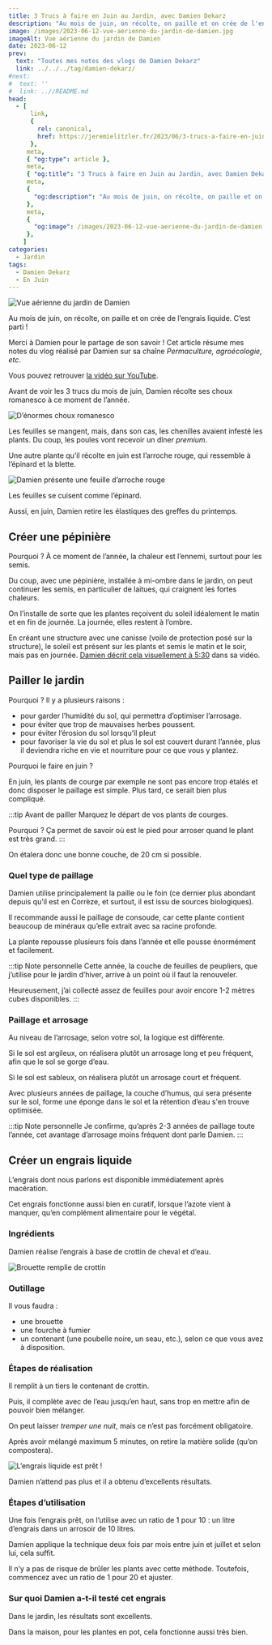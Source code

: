 ```yaml
---
title: 3 Trucs à faire en Juin au Jardin, avec Damien Dekarz
description: "Au mois de juin, on récolte, on paille et on crée de l'engrais liquide. C'est parti !"
image: /images/2023-06-12-vue-aerienne-du-jardin-de-damien.jpg
imageAlt: Vue aérienne du jardin de Damien
date: 2023-06-12
prev:
  text: "Toutes mes notes des vlogs de Damien Dekarz"
  link: ../../../tag/damien-dekarz/
#next:
#  text: ''
#  link: ..//README.md
head:
  - [
      link,
      {
        rel: canonical,
        href: https://jeremielitzler.fr/2023/06/3-trucs-a-faire-en-juin-au-jardin-damien-dekarz,
      },
     meta,
     { "og:type": article },
     meta,
     { "og:title": "3 Trucs à faire en Juin au Jardin, avec Damien Dekarz" },
     meta,
     {
       "og:description": "Au mois de juin, on récolte, on paille et on crée de l'engrais liquide. C'est parti !",
     },
     meta,
     {
       "og:image": /images/2023-06-12-vue-aerienne-du-jardin-de-damien.jpg,
     },
    ]
categories:
  - Jardin
tags:
  - Damien Dekarz
  - En Juin
---
```


![Vue aérienne du jardin de Damien](/images/2023-06-12-vue-aerienne-du-jardin-de-damien.jpg 'Crédits: image extraite du vlog de Damien Dekarz')

Au mois de juin, on récolte, on paille et on crée de l’engrais liquide. C’est parti !

Merci à Damien pour le partage de son savoir ! Cet article résume mes notes du vlog réalisé par Damien sur sa chaîne _Permaculture, agroécologie, etc_.

<!-- more -->

Vous pouvez retrouver [la vidéo sur YouTube](https://www.youtube.com/watch?v=WCo4WDHVr0s).

Avant de voir les 3 trucs du mois de juin, Damien récolte ses choux romanesco à ce moment de l’année.

![D’énormes choux romanesco](images/d-enormes-choux-romanesco.jpg 'Crédits : image extraite du vlog de Damien Dekarz')

Les feuilles se mangent, mais, dans son cas, les chenilles avaient infesté les plants. Du coup, les poules vont recevoir un dîner _premium_.

Une autre plante qu’il récolte en juin est l’arroche rouge, qui ressemble à l’épinard et la blette.

![Damien présente une feuille d’arroche rouge](images/damien-presente-une-feuille-darroche-rouge.jpg 'Crédits : image extraite du vlog de Damien Dekarz')

Les feuilles se cuisent comme l’épinard.

Aussi, en juin, Damien retire les élastiques des greffes du printemps.

## Créer une pépinière

Pourquoi ? À ce moment de l’année, la chaleur est l’ennemi, surtout pour les semis.

Du coup, avec une pépinière, installée à mi-ombre dans le jardin, on peut continuer les semis, en particulier de laitues, qui craignent les fortes chaleurs.

On l’installe de sorte que les plantes reçoivent du soleil idéalement le matin et en fin de journée. La journée, elles restent à l’ombre.

En créant une structure avec une canisse (voile de protection posé sur la structure), le soleil est présent sur les plants et semis le matin et le soir, mais pas en journée. [Damien décrit cela visuellement à 5:30](https://youtu.be/WCo4WDHVr0s?t=330) dans sa vidéo.

## Pailler le jardin

Pourquoi ? Il y a plusieurs raisons :

- pour garder l’humidité du sol, qui permettra d’optimiser l’arrosage.
- pour éviter que trop de mauvaises herbes poussent.
- pour éviter l’érosion du sol lorsqu’il pleut
- pour favoriser la vie du sol et plus le sol est couvert durant l’année, plus il deviendra riche en vie et nourriture pour ce que vous y plantez.

Pourquoi le faire en juin ?

En juin, les plants de courge par exemple ne sont pas encore trop étalés et donc disposer le paillage est simple. Plus tard, ce serait bien plus compliqué.

:::tip Avant de pailler Marquez le départ de vos plants de courges.

Pourquoi ? Ça permet de savoir où est le pied pour arroser quand le plant est très grand. :::

On étalera donc une bonne couche, de 20 cm si possible.

### Quel type de paillage

Damien utilise principalement la paille ou le foin (ce dernier plus abondant depuis qu’il est en Corrèze, et surtout, il est issu de sources biologiques).

Il recommande aussi le paillage de consoude, car cette plante contient beaucoup de minéraux qu’elle extrait avec sa racine profonde.

La plante repousse plusieurs fois dans l’année et elle pousse énormément et facilement.

:::tip Note personnelle Cette année, la couche de feuilles de peupliers, que j’utilise pour le jardin d’hiver, arrive à un point où il faut la renouveler.

Heureusement, j’ai collecté assez de feuilles pour avoir encore 1-2 mètres cubes disponibles. :::

### Paillage et arrosage

Au niveau de l’arrosage, selon votre sol, la logique est différente.

Si le sol est argileux, on réalisera plutôt un arrosage long et peu fréquent, afin que le sol se gorge d’eau.

Si le sol est sableux, on réalisera plutôt un arrosage court et fréquent.

Avec plusieurs années de paillage, la couche d’humus, qui sera présente sur le sol, forme une éponge dans le sol et la rétention d’eau s'en trouve optimisée.

:::tip Note personnelle Je confirme, qu’après 2-3 années de paillage toute l’année, cet avantage d’arrosage moins fréquent dont parle Damien. :::

## Créer un engrais liquide

L’engrais dont nous parlons est disponible immédiatement après macération.

Cet engrais fonctionne aussi bien en curatif, lorsque l’azote vient à manquer, qu’en complément alimentaire pour le végétal.

### Ingrédients

Damien réalise l’engrais à base de crottin de cheval et d’eau.

![Brouette remplie de crottin](images/brouette-rempli-de-crottin.jpg 'Crédits : image extraite du vlog de Damien Dekarz')

### Outillage

Il vous faudra :

- une brouette
- une fourche à fumier
- un contenant (une poubelle noire, un seau, etc.), selon ce que vous avez à disposition.

### Étapes de réalisation

Il remplit à un tiers le contenant de crottin.

Puis, il complète avec de l’eau jusqu’en haut, sans trop en mettre afin de pouvoir bien mélanger.

On peut laisser _tremper une nuit_, mais ce n’est pas forcément obligatoire.

Après avoir mélangé maximum 5 minutes, on retire la matière solide (qu’on compostera).

![L’engrais liquide est prêt !](images/l-engrais-liquide-est-pret.jpg 'Crédits : image extraite du vlog de Damien Dekarz')

Damien n’attend pas plus et il a obtenu d’excellents résultats.

### Étapes d’utilisation

Une fois l’engrais prêt, on l’utilise avec un ratio de 1 pour 10 : un litre d’engrais dans un arrosoir de 10 litres.

Damien applique la technique deux fois par mois entre juin et juillet et selon lui, cela suffit.

Il n’y a pas de risque de brûler les plants avec cette méthode. Toutefois, commencez avec un ratio de 1 pour 20 et ajuster.

### Sur quoi Damien a-t-il testé cet engrais

Dans le jardin, les résultats sont excellents.

Dans la maison, pour les plantes en pot, cela fonctionne aussi très bien.
